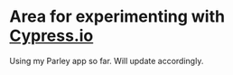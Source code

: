 # Area for experimenting with [Cypress.io](https://www.cypress.io/)

Using my Parley app so far. Will update accordingly.